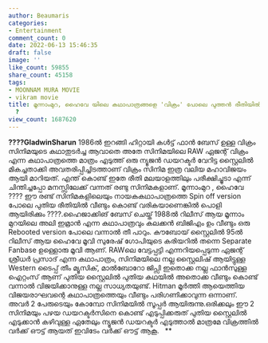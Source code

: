 ```yaml
---
author: Beaumaris
categories:
- Entertainment
comment_count: 0
date: 2022-06-13 15:46:35
draft: false
image: ''
like_count: 59855
share_count: 45158
tags:
- MOONNAM MURA MOVIE
- vikram movie
title: മൂന്നാംമുറ, ഹൈവേ യിലെ കഥാപാത്രങ്ങളെ 'വിക്രം' പോലെ പുത്തൻ രീതിയിൽ കൊണ്ടുവന്നാൽ
  ?
view_count: 1687620
---
```


**????GladwinSharun** 1986ൽ ഇറങ്ങി ഹിറ്റായി കൾട്ട് ഫാൻ ബേസ് ഉള്ള വിക്രം സിനിമയുടെ കഥാതുടർച്ച ആവാതെ അതേ സിനിമയിലെ RAW ഏജന്റ് വിക്രം എന്ന കഥാപാത്രത്തെ മാത്രം എടുത്ത് ഒരു ന്യൂജൻ ഡയറക്ടർ വേറിട്ട സ്റ്റൈലിൽ മികച്ചതാക്കി അവതരിപ്പിച്ചിടത്താണ് വിക്രം സിനിമ ഇത്ര വലിയ മഹാവിജയം ആയി മാറിയത്. എന്ത് കൊണ്ട് ഇതേ രീതി മലയാളത്തിലും പരീക്ഷിച്ചൂടാ എന്ന് ചിന്തിച്ചപ്പോ മനസ്സിലേക്ക് വന്നത് രണ്ടു സിനിമകളാണ്. മൂന്നാംമുറ , ഹൈവേ ???? ഈ രണ്ട് സിനിമകളിലെയും നായകകഥാപാത്രത്തെ Spin off version പോലെ പുതിയ രീതിയിൽ വീണ്ടും കൊണ്ട് വരികയാണെങ്കിൽ പൊളി ആയിരിക്കും ????.ഹൈജാക്കിങ് ബേസ് ചെയ്ത് 1988ൽ റിലീസ് ആയ മൂന്നാം മുറയിലെ അലി ഇമ്രാൻ എന്ന കഥാപാത്രവും കലക്കൻ ബിജിഎം ഉം വീണ്ടും ഒരു Rebooted version പോലെ വന്നാൽ തീ പാറും. കൗബോയ് സ്റ്റൈലിൽ 95ൽ റിലീസ് ആയ ഹൈവേ മൂവി സുരേഷ് ഗോപിയുടെ കരിയറിൽ തന്നെ Separate Fanbase ഉള്ളൊരു മൂവി ആണ്. RAWലെ വേട്ടപ്പട്ടി എന്നറിയപ്പെടുന്ന ഏജന്റ് ശ്രീധർ പ്രസാദ് എന്ന കഥാപാത്രം, സിനിമയിലെ നല്ല സ്റ്റൈലിഷ് ആയിട്ടുള്ള Western ടൈപ്പ് തീം മ്യൂസിക്, മാൽബോറോ ജിപ്സി ഇതൊക്ക നല്ല ഫാൻസുള്ള ഐറ്റംസ് ആണ് പുതിയ സ്റ്റൈലിൽ പുതിയ കഥയിൽ അതൊക്ക വീണ്ടും കൊണ്ട് വന്നാൽ വിജയിക്കാനുള്ള നല്ല സാധ്യതയുണ്ട്. Hitman മൂർത്തി ആയെത്തിയ വിജയരാഘവന്റെ കഥാപാത്രത്തെയും വീണ്ടും പരിഗണിക്കാവുന്ന ഒന്നാണ്. അവർ 2 പേരുടെയും കോമ്പോ സിനിമയിൽ സൂപ്പർ ആയിരുന്നു.ഒരിക്കലും ഈ 2 സിനിമയും പഴയ ഡയറക്ടർസിനെ കൊണ്ട് എടുപ്പിക്കരുത് പുതിയ സ്റ്റൈലിൽ എടുക്കാൻ കഴിവുള്ള ഏതേലും ന്യൂജൻ ഡയറക്ടർ എടുത്താൽ മാത്രമേ വിക്രത്തിൽ വർക്ക്‌ ഔട്ട്‌ ആയത് ഇവിടേം വർക്ക്‌ ഔട്ട്‌ ആകൂ. &nbsp; **